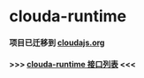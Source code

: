 clouda-runtime 
==============

#### 项目已迁移到 [cloudajs.org](http://cloudajs.org/lightapp/docs/api)
#### >>> [clouda-runtime 接口列表](http://cloudajs.org/lightapp/docs/api) <<<
